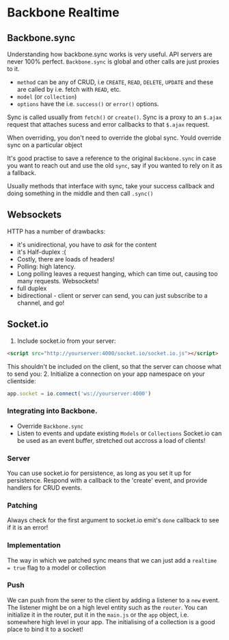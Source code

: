 # Backbone Realtime

## Backbone.sync 
Understanding how backbone.sync works is very useful. API servers are never 100% perfect. `Backbone.sync` is global and other calls are just proxies to it.
* `method` can be any of CRUD, i.e `CREATE`, `READ`, `DELETE`, `UPDATE` and these are called by i.e. fetch with `READ`, etc.
* `model` (or `collection`)
* `options` have the i.e. `success()` or `error()` options.

Sync is called usually from `fetch()` or `create()`. Sync is a proxy to an `$.ajax` request that attaches sucess and error callbacks to that `$.ajax` request.

When overriding, you don't need to override the global sync. Yould override sync on a particular object

It's good practise to save a reference to the original `Backbone.sync` in case you want to reach out and use the old `sync`, say if you wanted to rely on it as a fallback. 

Usually methods that interface with sync, take your success callback and doing something in the middle and then call `.sync()`

## Websockets
HTTP has a number of drawbacks:
* it's unidirectional, you have to *ask* for the content
* it's Half-duplex :(
* Costly, there are loads of headers!
* Polling: high latency.
* Long polling leaves a request hanging, which can time out, causing too many requests.
Websockets!
* full duplex
* bidirectional - client or server can send, you can just subscribe to a channel, and go!

## Socket.io
1. Include socket.io from your server:
  ```html
  <script src="http://yourserver:4000/socket.io/socket.io.js"></script>
  ```
  This shouldn't be included on the client, so that the server can choose what to send you:
2. Initialize a connection on your app namespace on your clientside:
  ```js
  app.socket = io.connect('ws://yourserver:4000')
  ```

### Integrating into Backbone.
* Override `Backbone.sync`
* Listen to events and update existing `Models` or `Collections`
Socket.io can be used as an event buffer, stretched out accross a load of clients!

### Server
You can use socket.io for persistence, as long as you set it up for persistence. Respond with a callback to the 'create' event, and provide handlers for CRUD events. 

### Patching
Always check for the first argument to socket.io emit's `done` callback to see if it is an error!

### Implementation
The way in which we patched sync means that we can just add a `realtime = true` flag to a model or collection 

### Push
We can push from the serer to the client by adding a listener to a `new` event. The listener might be on a high level entity such as the `router`. You can initialize it in the router, put it in the `main.js` or the `app` object, i.e. somewhere high level in your app. The initialising of a collection is a good place to bind it to a socket!



